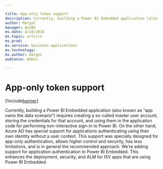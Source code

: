 ```yaml
---

title: App-only token support
description: Currently, building a Power BI Embedded application (also known as “app owns the data scenario”) requires creating a so-called master user account, storing the credentials for that account, and using them in the application code for performing non-interactive sign-in to Power BI.
author: MargoC
manager: AnnBe
ms.date: 4/18/2018
ms.topic: article
ms.prod: 
ms.service: business-applications
ms.technology: 
ms.author: margoc
audience: Admin

---
```

#  App-only token support




[!include[banner](../../includes/banner.md)]

Currently, building a Power BI Embedded application (also known as “app owns the
data scenario”) requires creating a so-called master user account, storing the
credentials for that account, and using them in the application code for
performing non-interactive sign-in to Power BI. On the other hand, Azure AD has
special support for applications authenticating using their own identity without
a user context. This support was specially designed for app-only authentication,
allows higher control and security, has less limitations, and is in general the
recommended approach. We’re adding support for application authentication to
Power BI Embedded. This enhances the deployment, security, and ALM for ISV apps
that are using Power BI Embedded.
